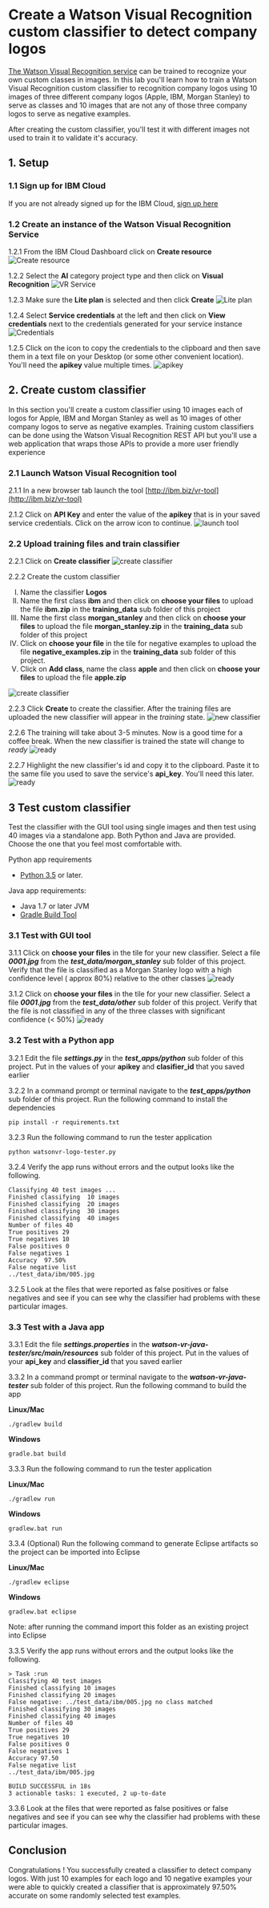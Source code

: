 # Create a Watson Visual Recognition custom classifier to detect company logos

[The Watson Visual Recognition service](https://www.ibm.com/watson/services/visual-recognition/) can be trained to recognize your own custom classes in images. In this lab you'll learn how to  train a  Watson Visual Recognition custom classifier  to recognition company logos using 10 images of three different company logos (Apple, IBM, Morgan Stanley) to serve as classes and 10 images that are not any of those three company logos  to serve as  negative examples.

After creating the custom classifier, you'll test it with different images not used to train it to validate it's accuracy.  

## 1. Setup

### 1.1 Sign up for IBM Cloud

If you are not already signed up for the IBM Cloud, [sign up here](https://console.bluemix.net)

### 1.2 Create an instance of the Watson Visual Recognition Service

1.2.1 From the IBM Cloud Dashboard click on **Create resource**
![Create resource](images/ss1.png)


1.2.2 Select the **AI** category project type and then click on **Visual Recognition**
![VR Service](images/ss2.png)

1.2.3 Make sure the **Lite plan** is selected and then click **Create**
![Lite plan](images/ss3.png)

1.2.4 Select **Service credentials** at the left and then click on **View credentials** next to the credentials generated for your service instance
![Credentials](images/ss4.png)

1.2.5 Click on the icon to copy the credentials to the clipboard and then save them in a text file on your Desktop (or some other convenient location). You'll need the **apikey** value multiple times.
![apikey](images/ss5.png)

## 2. Create custom classifier

In this section you'll create a custom classifier using 10 images each of logos for Apple, IBM and Morgan Stanley as well as  10 images of other company logos to serve as negative examples. Training custom classifiers can be done using the Watson Visual Recognition REST API but you'll use a web application that wraps those APIs to provide a more user friendly experience

### 2.1 Launch Watson Visual Recognition tool

2.1.1 In a new browser tab launch the tool [http://ibm.biz/vr-tool](http://ibm.biz/vr-tool)

2.1.2 Click on **API Key** and enter the value of the **apikey** that is in your saved service credentials. Click on the arrow icon to continue.
![launch tool](images/ss6.png)

### 2.2 Upload training files and train classifier

2.2.1 Click on **Create classifier**
![create classifier](images/ss7.png)

2.2.2 Create the custom classifier
<ol type="I">
<li>Name the classifier <b>Logos</b></li>
<li>Name the first class <b>ibm</b> and then click on <b>choose your files</b> to upload the file  <b>ibm.zip</b> in the <b>training_data</b> sub folder of this project</li>
<li>Name the first class <b>morgan_stanley</b> and then click on <b>choose your files</b> to upload the file  <b>morgan_stanley.zip</b> in the <b>training_data</b> sub folder of this project</li>
<li>Click on <b>choose your file</b> in the tile for negative examples to upload the file <b>negative_examples.zip</b> in the <b>training_data</b> sub folder of this project.</li>
<li>Click on <b>Add class</b>, name the class <b>apple</b> and then click on <b>choose your files</b> to upload the file  <b>apple.zip</b></li>
</ol>

![create classifier](images/ss9.png)


2.2.3 Click **Create** to create the classifier. After the training files are uploaded the new classifier will appear in the *training* state.
![new classifier](images/ss11.png)

2.2.6 The training will take  about 3-5 minutes. Now is a good time for a coffee break. When the new classifier is trained the state will change to *ready*
![ready](images/ss12.png)

2.2.7 Highlight the new classifier's id and copy it to the clipboard. Paste it to the same file you used to save the service's **api_key**. You'll need this later.
![ready](images/ss12.1.png)

## 3 Test custom classifier

Test the classifier with the GUI tool using single images and then test using 40 images via a standalone app. Both Python and Java are provided. Choose the one that you feel most comfortable with.  

Python app requirements

  - [Python 3.5](https://www.python.org/downloads) or later.

Java app requirements:

  - Java 1.7 or later JVM
  - [Gradle Build Tool](https://gradle.org)


### 3.1 Test with GUI tool

3.1.1 Click on  **choose your files** in the tile for your new classifier. Select a file ***0001.jpg***  from the ***test_data/morgan_stanley*** sub folder of this project. Verify that the file is classified as a Morgan Stanley logo  with a high confidence level ( approx 80%) relative to the other classes
![ready](images/ss14.png)

3.1.2 Click on  **choose your files** in the tile for your new classifier. Select a file ***0001.jpg***  from the ***test_data/other*** sub folder of this project. Verify that the file is not classified in any of the three classes with significant confidence (< 50%)
![ready](images/ss15.png)

### 3.2 Test with a Python app

3.2.1 Edit the file ***settings.py*** in the ***test_apps/python*** sub folder of this project. Put in the values of your **apikey** and **clasifier_id** that you saved earlier

3.2.2 In a command prompt or terminal navigate to the ***test_apps/python*** sub folder of this project. Run the following command to install the dependencies

`pip install -r requirements.txt`

3.2.3 Run the following command to run the tester application

`python watsonvr-logo-tester.py`

3.2.4 Verify the app runs without errors and the output looks like the following.

```
Classifying 40 test images ...
Finished classifying  10 images
Finished classifying  20 images
Finished classifying  30 images
Finished classifying  40 images
Number of files 40
True positives 29
True negatives 10
False positives 0
False negatives 1
Accuracy  97.50%
False negative list
../test_data/ibm/005.jpg
```

3.2.5 Look at the files that were reported as false positives or false negatives and see if you can see why the classifier had problems with these particular images.

### 3.3 Test with a Java app

3.3.1 Edit the file ***settings.properties*** in the ***watson-vr-java-tester/src/main/resources*** sub folder of this project. Put in the values of your **api_key** and **classifier_id** that you saved earlier

3.3.2 In a command prompt or terminal navigate to the ***watson-vr-java-tester*** sub folder of this project. Run the following command to build the app

**Linux/Mac**

`./gradlew build`

**Windows**

`gradle.bat build`

3.3.3 Run the following command to run the tester application

**Linux/Mac**

`./gradlew run`

**Windows**

`gradlew.bat run`

3.3.4 (Optional) Run the following command to generate Eclipse artifacts so the project can be imported into Eclipse

**Linux/Mac**

`./gradlew eclipse`

**Windows**

`gradlew.bat eclipse`

Note: after running the command import this folder as an existing project into Eclipse

3.3.5 Verify the app runs without errors and the output looks like the following.

```
> Task :run
Classifying 40 test images
Finished classifying 10 images
Finished classifying 20 images
False negative: ../test_data/ibm/005.jpg no class matched
Finished classifying 30 images
Finished classifying 40 images
Number of files 40
True positives 29
True negatives 10
False positives 0
False negatives 1
Accuracy 97.50
False negative list
../test_data/ibm/005.jpg

BUILD SUCCESSFUL in 18s
3 actionable tasks: 1 executed, 2 up-to-date
```

3.3.6 Look at the files that were reported as false positives or false negatives and see if you can see why the classifier had problems with these particular images.

## Conclusion
Congratulations ! You successfully created a classifier to detect company logos. With just 10 examples for each logo and 10 negative examples your were able to quickly created a classifier that is approximately  97.50% accurate on some randomly selected  test examples.
